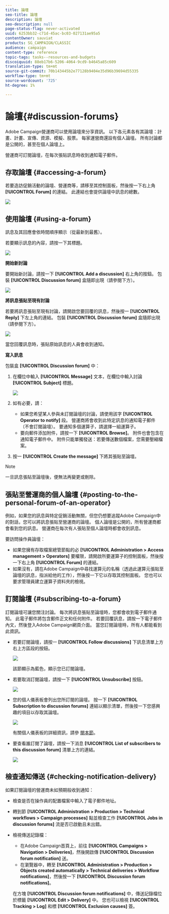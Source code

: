 ```yaml
---
title: 論壇
seo-title: 論壇
description: 論壇
seo-description: null
page-status-flag: never-activated
uuid: 6253bb32-c71d-45ac-bc03-027131ae95a5
contentOwner: sauviat
products: SG_CAMPAIGN/CLASSIC
audience: campaign
content-type: reference
topic-tags: tasks--resources-and-budgets
discoiquuid: 88eb17b6-5206-4064-9cd9-b4645a85c609
translation-type: tm+mt
source-git-commit: 70b143445b2e77128b9404e35d96b39694d55335
workflow-type: tm+mt
source-wordcount: '725'
ht-degree: 1%

---
```



# 論壇{#discussion-forums}

Adobe Campaign營運商可以使用論壇來分享資訊。 以下各元素各有其論壇：計畫、計畫、宣傳、資源、模擬、股票。 每家運營商還設有個人論壇。 所有討論都是公開的，甚至在個人論壇上。

營運商可訂閱論壇，在每次張貼訊息時收到通知電子郵件。

## 存取論壇 {#accessing-a-forum}

若要造訪促銷活動的論壇、營運商等，請移至其控制面板，然後按一下右上角 **[!UICONTROL Forum]** 的連結。 此連結也會提供論壇中訊息的總數。

![](assets/mrm_forum_access_link.png)

## 使用論壇 {#using-a-forum}

訊息及其回應會依時間順序顯示（從最新到最舊）。

若要顯示訊息的內容，請按一下其標題。

![](assets/mrm_forum_expand_msg.png)

**開始新討論**

要開始新討論，請按一下 **[!UICONTROL Add a discussion]** 右上角的按鈕。 包裝 **[!UICONTROL Discussion forum]** 盒隨即出現（請參閱下方）。

![](assets/mrm_forum_new_thread.png)

**將訊息張貼至現有討論**

若要將訊息張貼至現有討論，請開啟您要回覆的訊息，然後按一 **[!UICONTROL Reply]** 下左上角的連結。 包裝 **[!UICONTROL Discussion forum]** 盒隨即出現（請參閱下方）。

![](assets/mrm_forum_answer_msg.png)

當您回覆訊息時，張貼原始訊息的人員會收到通知。

**寫入訊息**

包裝盒 **[!UICONTROL Discussion forum]** 中：

1. 在欄位中輸入 **[!UICONTROL Message]** 文本，在欄位中輸入討論 **[!UICONTROL Subject]** 標題。

   ![](assets/mrm_forum_edit_msg.png)

1. 如有必要，請：

   * 如果您希望某人參與未訂閱論壇的討論，請使用該字 **[!UICONTROL Operator to notify]** 段。 營運商將會收到此特定訊息的通知電子郵件（不會訂閱論壇）。 要通知多個運算子，請選擇一組運算子。
   * 要向郵件添加附件，請按一下 **[!UICONTROL Browse]**。 附件也會包含在通知電子郵件中。 附件只能單獨發送：若要傳送數個檔案，您需要壓縮檔案。

1. 按一 **[!UICONTROL Create the message]** 下將其張貼至論壇。

>[!NOTE]
>
>一旦訊息張貼至論壇後，便無法再變更或刪除。

## 張貼至營運商的個人論壇 {#posting-to-the-personal-forum-of-an-operator}

例如，如果您的訊息與特定促銷活動無關，但您仍想要追蹤Adobe Campaign中的對話，您可以將訊息張貼至營運商的論壇。 個人論壇是公開的，所有營運商都會看到您的訊息。 營運商在每次有人張貼至個人論壇時都會收到訊息。

要訪問操作員論壇：

* 如果您擁有存取檔案總管節點的必 **[!UICONTROL Administration > Access management > Operators]** 要權限，請開啟所要運算子的控制面板，然後按一下右上角 **[!UICONTROL Forum]** 的連結。
* 如果沒有，請在Adobe Campaign中尋找運算元的名稱（透過此運算元張貼至論壇的訊息，指派給他的工作），然後按一下它以存取其控制面板。 您也可以要求管理員建立運算子資料夾的檢視。

## 訂閱論壇 {#subscribing-to-a-forum}

訂閱論壇可讓您關注討論。 每次將訊息張貼至論壇時，您都會收到電子郵件通知。 此電子郵件將包含郵件正文和任何附件。 若要回覆訊息，請按一下電子郵件內文，然後登入Adobe Campaign網頁介面。 當您訂閱論壇時，所有人都能看到此資訊。

* 若要訂閱論壇，請按一 **[!UICONTROL Follow discussions]** 下訊息清單上方右上方區段的按鈕。

   ![](assets/mrm_forum_subscribe.png)

   該節顯示為藍色，顯示您已訂閱論壇。

* 若要取消訂閱論壇，請按一下 **[!UICONTROL Unsubscribe]** 按鈕。

   ![](assets/mrm_forum_unsubscribe.png)

* 您的個人儀表板會列出您所訂閱的論壇。 按一下 **[!UICONTROL Subscription to discussion forums]** 連結以顯示清單，然後按一下您感興趣的項目以存取其論壇。

   ![](assets/platform_dashboard_operator_subscr_forums.png)

   有關個人儀表板的詳細資訊，請參 [閱本節](../../platform/using/access-management.md#operators)。

* 要查看誰訂閱了論壇，請按一下消息 **[!UICONTROL List of subscribers to this discussion forum]** 清單上方的連結。

   ![](assets/mrm_forum_subscribers.png)

## 檢查通知傳送 {#checking-notification-delivery}

如果訂閱論壇的營運商未如預期般收到通知：

* 檢查是否在操作員的配置檔案中輸入了電子郵件地址。
* 轉到節 **[!UICONTROL Administration > Production > Technical workflows > Campaign processes]** 點並檢查工作 **[!UICONTROL Jobs in discussion forums]** 流是否已啟動且未出錯。
* 檢視傳送記錄檔：

   * 在Adobe Campaign首頁上，前往 **[!UICONTROL Campaigns > Navigation > Deliveries]**，然後開啟傳 **[!UICONTROL Discussion forum notification]** 送。
   * 在瀏覽器中，轉至 **[!UICONTROL Administration > Production > Objects created automatically > Technical deliveries > Workflow notifications]**，然後按一下 **[!UICONTROL Discussion forum notifications]**。

   在方塊 **[!UICONTROL Discussion forum notifications]** 中，傳送記錄檔位於標籤 **[!UICONTROL Edit > Delivery]** 中。 您也可以檢視 **[!UICONTROL Tracking > Log]** 和標 **[!UICONTROL Exclusion causes]** 簽。

